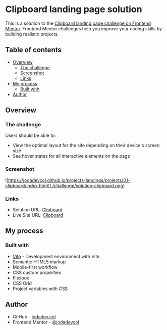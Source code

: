 # Clipboard landing page solution

This is a solution to the [Clipboard landing page challenge on Frontend Mentor](https://www.frontendmentor.io/challenges/clipboard-landing-page-5cc9bccd6c4c91111378ecb9). Frontend Mentor challenges help you improve your coding skills by building realistic projects.

## Table of contents

- [Overview](#overview)
  - [The challenge](#the-challenge)
  - [Screenshot](#screenshot)
  - [Links](#links)
- [My process](#my-process)
  - [Built with](#built-with)
- [Author](#author)

## Overview

### The challenge

Users should be able to:

- View the optimal layout for the site depending on their device's screen size
- See hover states for all interactive elements on the page

### Screenshot

![https://jodadevcol.github.io/projects-landings/projects/01-clipboard/index.html](./challenge/solution-clipboard.png)


### Links

- Solution URL: [Clipboard](https://www.frontendmentor.io/solutions/landing-page-responsive-usando-el-concepto-de-mobile-first-QSw7MbxE6B)
- Live Site URL: [Clipboard](https://jodadevcol.github.io/projects-landings/projects/01-clipboard/index.html)

## My process

### Built with

- [Vite](https://vitejs.dev/) - Development environment with Vite
- Semantic HTML5 markup
- Mobile-first workflow
- CSS custom properties
- Flexbox
- CSS Grid
- Project variables with CSS

## Author

- GitHub - [jodadev.col](https://github.com/jodadevcol)
- Frontend Mentor - [@jodadevcol](https://www.frontendmentor.io/profile/jodadevcol)
